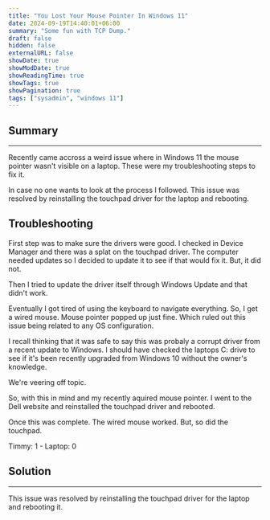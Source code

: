 ```yaml
---
title: "You Lost Your Mouse Pointer In Windows 11"
date: 2024-09-19T14:40:01+06:00
summary: "Some fun with TCP Dump."
draft: false
hidden: false
externalURL: false
showDate: true
showModDate: true
showReadingTime: true
showTags: true
showPagination: true
tags: ["sysadmin", "windows 11"]
---
```


## Summary
---

Recently came accross a weird issue where in Windows 11 the mouse
pointer wasn't visible on a laptop. These were my troubleshooting steps 
to fix it.

In case no one wants to look at the process I followed. This issue was 
resolved by reinstalling the touchpad driver for the laptop and rebooting.

## Troubleshooting

First step was to make sure the drivers were good. I checked in Device 
Manager and there was a splat on the touchpad driver. The computer
needed updates so I decided to update it to see if that would fix it.
But, it did not.

Then I tried to update the driver itself through Windows Update and that
didn't work.

Eventually I got tired of using the keyboard to navigate everything. So,
I get a wired mouse. Mouse pointer popped up just fine. Which ruled out
this issue being related to any OS configuration.

I recall thinking that it was safe to say this was probaly a corrupt driver
from a recent update to Windows. I should have checked the laptops C: drive
to see if it's been recently upgraded from Windows 10 without the owner's 
knowledge.

We're veering off topic.

So, with this in mind and my recently aquired mouse pointer. I went to the 
Dell website and reinstalled the touchpad driver and rebooted.

Once this was complete. The wired mouse worked. But, so did the touchpad.

Timmy: 1 - Laptop: 0

## Solution
---

This issue was resolved by reinstalling the touchpad driver for the
laptop and rebooting it.